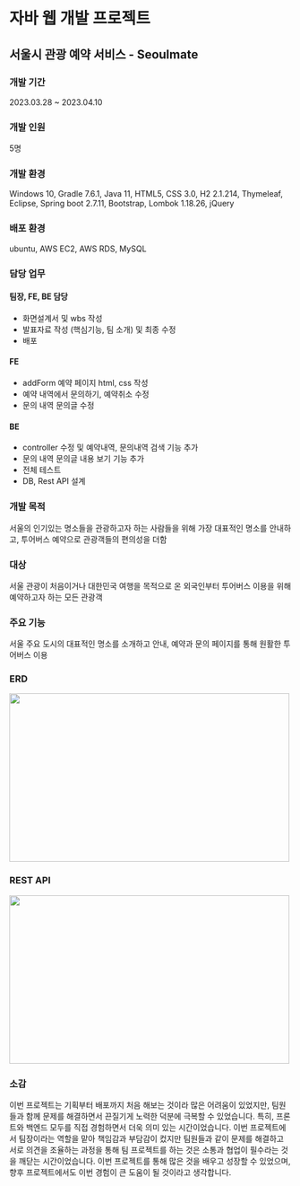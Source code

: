 # 자바 웹 개발 프로젝트 
## 서울시 관광 예약 서비스 - Seoulmate

### 개발 기간
2023.03.28 ~ 2023.04.10
### 개발 인원
5명
### 개발 환경
Windows 10, Gradle 7.6.1, Java 11, HTML5, CSS 3.0, H2 2.1.214, Thymeleaf, Eclipse, Spring boot 2.7.11, Bootstrap, Lombok 1.18.26, jQuery

### 배포 환경
ubuntu, AWS EC2, AWS RDS, MySQL
### 담당 업무
#### 팀장, FE, BE 담당
  - 화면설계서 및 wbs 작성
  - 발표자료 작성 (핵심기능, 팀 소개) 및 최종 수정
  - 배포

#### FE
  - addForm 예약 페이지 html, css 작성
  - 예약 내역에서 문의하기, 예약취소 수정
  - 문의 내역 문의글 수정

#### BE
  - controller 수정 및 예약내역, 문의내역 검색 기능 추가
  - 문의 내역 문의글 내용 보기 기능 추가
  - 전체 테스트
  - DB, Rest API 설계

### 개발 목적
서울의 인기있는 명소들을 관광하고자 하는 사람들을 위해 가장 대표적인 명소를 안내하고, 투어버스 예약으로 관광객들의 편의성을 더함
### 대상
서울 관광이 처음이거나 대한민국 여행을 목적으로 온 외국인부터 투어버스 이용을 위해 예약하고자 하는 모든 관광객
### 주요 기능
서울 주요 도시의 대표적인 명소를 소개하고 안내, 예약과 문의 페이지를 통해 원활한 투어버스 이용


### ERD   
  <img src="https://github.com/mj0718/seoulmate/assets/109218705/161288e2-8b94-47d4-bbd3-348d9ed0221f" width="500" height="300">
  
### REST API  
  <img src="https://github.com/mj0718/seoulmate/assets/109218705/a90b164f-513b-4aed-9b93-52bdb973efed" width="500" height="300">

### 소감
이번 프로젝트는 기획부터 배포까지 처음 해보는 것이라 많은 어려움이 있었지만, 팀원들과 함께 문제를 해결하면서 끈질기게 노력한 덕분에 극복할 수 있었습니다. 특히, 프론트와 백엔드 모두를 직접 경험하면서 더욱 의미 있는 시간이었습니다. 이번 프로젝트에서 팀장이라는 역할을 맡아 책임감과 부담감이 컸지만 팀원들과 같이 문제를 해결하고 서로 의견을 조율하는 과정을 통해 팀 프로젝트를 하는 것은 소통과 협업이 필수라는 것을 깨닫는 시간이었습니다. 이번 프로젝트를 통해 많은 것을 배우고 성장할 수 있었으며, 향후 프로젝트에서도 이번 경험이 큰 도움이 될 것이라고 생각합니다. 
